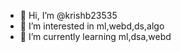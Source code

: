 - 👋 Hi, I’m @krishb23535
- 👀 I’m interested in ml,webd,ds,algo
- 🌱 I’m currently learning ml,dsa,webd


<!---
krishb23535/krishb23535 is a ✨ special ✨ repository because its `README.md` (this file) appears on your GitHub profile.
You can click the Preview link to take a look at your changes.
--->
